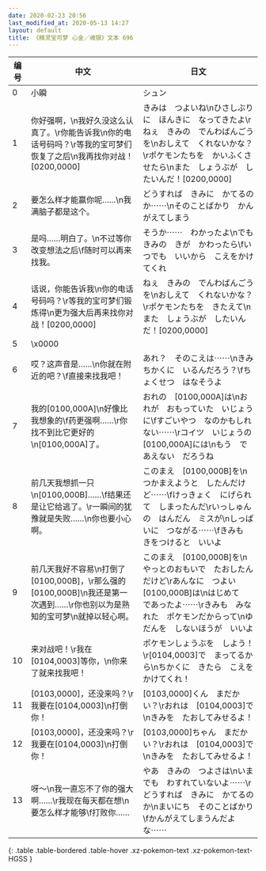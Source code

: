 ```yaml
---
date: 2020-02-23 20:56
last_modified_at: 2020-05-13 14:27
layout: default
title: 《精灵宝可梦 心金／魂银》文本 696
---
```

| 编号 | 中文 | 日文 |
| ---- | ---- | ---- |
| 0 | 小瞬 | シュン |
| 1 | 你好强啊，\n我好久没这么认真了。\r你能告诉我\n你的电话号码吗？\r等我的宝可梦们恢复了之后\n我再找你对战！[0200,0000] | きみは　つよいね\nひさしぶりに　ほんきに　なってきたよ\rねぇ　きみの　でんわばんごうを\nおしえて　くれないかな？\rポケモンたちを　かいふくさせたら\nまた　しょうぶが　したいんだ！[0200,0000] |
| 2 | 要怎么样才能赢你呢……\n我满脑子都是这个。 | どうすれば　きみに　かてるのか⋯⋯\nそのことばかり　かんがえてしまう |
| 3 | 是吗……明白了。\n不过等你改变想法之后\f随时可以再来找我。 | そうか⋯⋯　わかったよ\nでも　きみの　きが　かわったら\fいつでも　いいから　こえをかけてくれ |
| 4 | 话说，你能告诉我\n你的电话号码吗？\r等我的宝可梦们锻炼得\n更为强大后再来找你对战！[0200,0000] | ねぇ　きみの　でんわばんごうを\nおしえて　くれないかな？\rポケモンたちを　きたえて\nまた　しょうぶが　したいんだ！[0200,0000] |
| 5 | \x0000 |  |
| 6 | 哎？这声音是……\n你就在附近的吧？\f直接来找我吧！ | あれ？　そのこえは⋯⋯\nきみ　ちかくに　いるんだろう？\fちょくせつ　はなそうよ |
| 7 | 我的[0100,000A]\n好像比我想象的\f药更强啊……\r你找不到比它更好的\n[0100,000A]了。 | おれの　[0100,000A]は\nおれが　おもっていた　いじょうに\fすごいやつ　なのかもしれない⋯⋯\rコイツ　いじょうの　[0100,000A]には\nもう　であえない　だろうね |
| 8 | 前几天我想抓一只\n[0100,000B]……\f结果还是让它给逃了。\r一瞬间的犹豫就是失败……\n你也要小心啊。 | このまえ　[0100,000B]を\nつかまえようと　したんだけど⋯⋯\fけっきょく　にげられて　しまったんだ\rいっしゅんの　はんだん　ミスが\nしっぱいに　つながる⋯⋯\fきみも　きをつけると　いいよ |
| 9 | 前几天我好不容易\n打倒了[0100,000B]，\r那么强的[0100,000B]\n我还是第一次遇到……\r你也别以为是熟知的宝可梦\n就掉以轻心啊。 | このまえ　[0100,000B]を\nやっとのおもいで　たおしたんだけど\rあんなに　つよい　[0100,000B]は\nはじめて　であったよ⋯⋯\rきみも　みなれた　ポケモンだからって\nゆだんを　しないほうが　いいよ |
| 10 | 来对战吧！\r我在[0104,0003]等你，\n你来了就来找我吧！ | ポケモンしょうぶを　しよう！\r[0104,0003]で　まってるから\nちかくに　きたら　こえを　かけてくれ！ |
| 11 | [0103,0000]，还没来吗？\r我要在[0104,0003]\n打倒你！ | [0103,0000]くん　まだかい？\rおれは　[0104,0003]で\nきみを　たおしてみせるよ！ |
| 12 | [0103,0000]，还没来吗？\r我要在[0104,0003]\n打倒你！ | [0103,0000]ちゃん　まだかい？\rおれは　[0104,0003]で\nきみを　たおしてみせるよ！ |
| 13 | 呀～\n我一直忘不了你的强大啊……\r我现在每天都在想\n要怎么样才能够\f打败你…… | やあ　きみの　つよさは\nいまでも　わすれていないよ⋯⋯\rどうすれば　きみに　かてるのか\nまいにち　そのことばかり\fかんがえてしまうんだよな⋯⋯ |
{: .table .table-bordered .table-hover .xz-pokemon-text .xz-pokemon-text-HGSS }